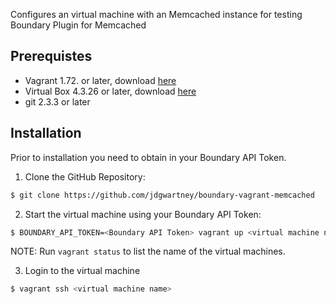
Configures an virtual machine with an Memcached instance for testing Boundary Plugin for Memcached

Prerequistes
------------

- Vagrant 1.72. or later, download [here](https://www.vagrantup.com/downloads.html)
- Virtual Box 4.3.26 or later, download [here](https://www.virtualbox.org/wiki/Downloads)
- git 2.3.3 or later

Installation
------------

Prior to installation you need to obtain in your Boundary API Token.


1. Clone the GitHub Repository:
```bash
$ git clone https://github.com/jdgwartney/boundary-vagrant-memcached
```

2. Start the virtual machine using your Boundary API Token:
```bash
$ BOUNDARY_API_TOKEN=<Boundary API Token> vagrant up <virtual machine name>
```
NOTE: Run `vagrant status` to list the name of the virtual machines.

3. Login to the virtual machine
```bash
$ vagrant ssh <virtual machine name>
```


